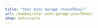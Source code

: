 ```yaml
---
title: "Star Auto Garage (Yusufbhai)"
url: /mumbai/star-auto-garage-yusufbhai/
shop: motorcycle
---
```

